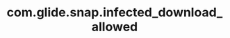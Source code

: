 ---
weight: 256
layout: page
title: com.glide.snap.infected_download_allowed
description: ""
value: "true"
---